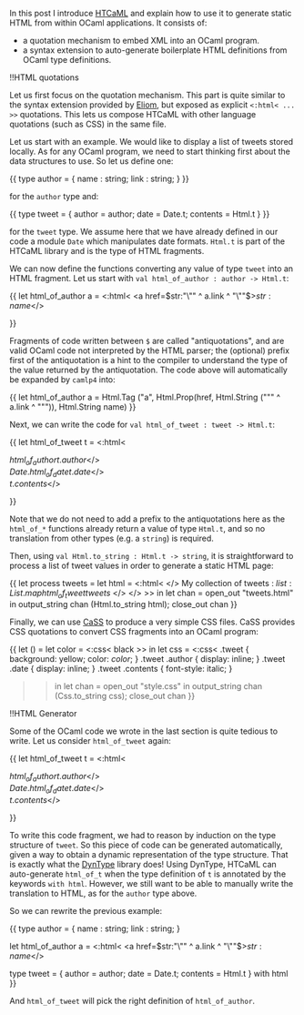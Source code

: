 In this post I introduce [HTCaML](http://www.github.com/samoht/htcaml)
and explain how to use it to generate static HTML from within OCaml applications. It consists of:

* a quotation mechanism to embed XML into an OCaml program.
* a syntax extension to auto-generate boilerplate HTML definitions from OCaml type definitions.

!!HTML quotations

Let us first focus on the quotation mechanism. This part is quite
similar to the syntax extension provided by
[Eliom](http://ocsigen.org/eliom/manual/1.3.0/), but exposed as
explicit `<:html< ... >>` quotations. This lets us compose HTCaML with
other language quotations (such as CSS) in the same file.

Let us start with an example. We would like to display a list of tweets
stored locally. As for any OCaml program, we need to start thinking first
about the data structures to use. So let us define one:

{{
type author = {
 name : string;
 link : string;
}
}}

for the `author` type and:

{{
type tweet = {
  author = author;
  date = Date.t;
  contents = Html.t
}
}}

for the `tweet` type. We assume here that we have already defined in our
code a module `Date` which manipulates date formats. `Html.t` is
part of the HTCaML library and is the type of HTML fragments.

We can now define the functions converting any value of type `tweet`
into an HTML fragment. Let us start with `val html_of_author : author -> Html.t`:

{{
let html_of_author a =
   <:html<
      <a href=$str:"\"" ^ a.link ^ "\""$>$str:name$</>
   >>
}}

Fragments of code written between `$` are called "antiquotations", and
are valid OCaml code not interpreted by the HTML parser; the
(optional) prefix first of the antiquotation is a hint to the compiler
to understand the type of the value returned by the antiquotation. The
code above will automatically be expanded by `camlp4` into:

{{
let html_of_author a =
   Html.Tag ("a",
     Html.Prop(href,
       Html.String ("\"" ^ a.link ^ "\"")),
     Html.String name)
}}

Next, we can write the code for `val html_of_tweet : tweet -> Html.t`:

{{
let html_of_tweet t =
   <:html<
      <div class="tweet">
      <div class="author">$html_of_author t.author$</>
      <div class="date">$Date.html_of_date t.date$</>
      <div class="contents">$t.contents$</>
   >>
}}

Note that we do not need to add a prefix to the antiquotations here as
the `html_of_*` functions already return a value of type `Html.t`, and so
no translation from other types (e.g. a `string`) is required.

Then, using `val Html.to_string : Html.t -> string`, it is
straightforward to process a list of tweet values in order to generate
a static HTML page:

{{
let process tweets =
    let html = <:html<
      <html>
        <head>
          <link rel="stylesheet" type="text/css" href="style.css"/>
        </>
        <body>
          My collection of tweets :
          $list:List.map html_of_tweet tweets$
        </>
      </>
    >> in
    let chan = open_out "tweets.html" in
    output_string chan (Html.to_string html);
    close_out chan
}}

Finally, we can use [CaSS](http://www.github.com/samoht/cass) to produce
a very simple CSS files. CaSS provides CSS quotations to convert CSS
fragments into an OCaml program:

{{
let () =
  let color = <:css< black >> in
  let css  = <:css<
    .tweet           { background: yellow; color: $color$; }
    .tweet .author   { display: inline; }
    .tweet .date     { display: inline; }
    .tweet .contents { font-style: italic; }
  >> in
  let chan = open_out "style.css" in
  output_string chan (Css.to_string css);
  close_out chan
}}

!!HTML Generator
 
Some of the OCaml code we wrote in the last section is quite tedious
to write. Let us consider `html_of_tweet` again:

{{
let html_of_tweet t =
   <:html<
      <div class="tweet">
      <div class="author">$html_of_author t.author$</>
      <div class="date">$Date.html_of_date t.date$</>
      <div class="contents">$t.contents$</>
   >>
}}

To write this code fragment, we had to reason by
induction on the type structure of `tweet`. So this piece of code can
be generated automatically, given a way to obtain a dynamic representation of the
type structure. That is exactly what the
[DynType](http://www.github.com/samoht/dyntype) library does!
Using DynType, HTCaML can auto-generate `html_of_t` when the type definition of
`t` is annotated by the keywords `with html`. However, we still want
to be able to manually write the translation to HTML, as for the
`author` type above.

So we can rewrite the previous example:

{{
type author = {
 name : string;
 link : string;
}

let html_of_author a =
   <:html<
      <a href=$str:"\"" ^ a.link ^ "\""$>$str:name$</>
   >>

type tweet = {
  author = author;
  date = Date.t;
  contents = Html.t
} with html
}}

And `html_of_tweet` will pick the right definition of `html_of_author`.
